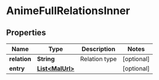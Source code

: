 

# AnimeFullRelationsInner


## Properties

| Name | Type | Description | Notes |
|------------ | ------------- | ------------- | -------------|
|**relation** | **String** | Relation type |  [optional] |
|**entry** | [**List&lt;MalUrl&gt;**](MalUrl.md) |  |  [optional] |



